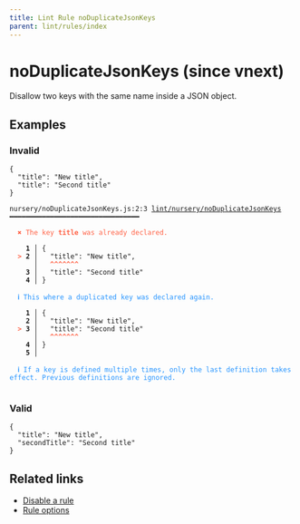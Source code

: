 ```yaml
---
title: Lint Rule noDuplicateJsonKeys
parent: lint/rules/index
---
```


# noDuplicateJsonKeys (since vnext)

Disallow two keys with the same name inside a JSON object.

## Examples

### Invalid

```
{
  "title": "New title",
  "title": "Second title"
}
```

<pre class="language-text"><code class="language-text">nursery/noDuplicateJsonKeys.js:2:3 <a href="/docs/lint/rules/noDuplicateJsonKeys">lint/nursery/noDuplicateJsonKeys</a> ━━━━━━━━━━━━━━━━━━━━━━━━━━━━━━━━

<strong><span style="color: Tomato;">  </span></strong><strong><span style="color: Tomato;">✖</span></strong> <span style="color: Tomato;">The key </span><span style="color: Tomato;"><strong>title</strong></span><span style="color: Tomato;"> was already declared.</span>

    <strong>1 │ </strong>{
<strong><span style="color: Tomato;">  </span></strong><strong><span style="color: Tomato;">&gt;</span></strong> <strong>2 │ </strong>  &quot;title&quot;: &quot;New title&quot;,
   <strong>   │ </strong>  <strong><span style="color: Tomato;">^</span></strong><strong><span style="color: Tomato;">^</span></strong><strong><span style="color: Tomato;">^</span></strong><strong><span style="color: Tomato;">^</span></strong><strong><span style="color: Tomato;">^</span></strong><strong><span style="color: Tomato;">^</span></strong><strong><span style="color: Tomato;">^</span></strong>
    <strong>3 │ </strong>  &quot;title&quot;: &quot;Second title&quot;
    <strong>4 │ </strong>}

<strong><span style="color: rgb(38, 148, 255);">  </span></strong><strong><span style="color: rgb(38, 148, 255);">ℹ</span></strong> <span style="color: rgb(38, 148, 255);">This where a duplicated key was declared again.</span>

    <strong>1 │ </strong>{
    <strong>2 │ </strong>  &quot;title&quot;: &quot;New title&quot;,
<strong><span style="color: Tomato;">  </span></strong><strong><span style="color: Tomato;">&gt;</span></strong> <strong>3 │ </strong>  &quot;title&quot;: &quot;Second title&quot;
   <strong>   │ </strong>  <strong><span style="color: Tomato;">^</span></strong><strong><span style="color: Tomato;">^</span></strong><strong><span style="color: Tomato;">^</span></strong><strong><span style="color: Tomato;">^</span></strong><strong><span style="color: Tomato;">^</span></strong><strong><span style="color: Tomato;">^</span></strong><strong><span style="color: Tomato;">^</span></strong>
    <strong>4 │ </strong>}
    <strong>5 │ </strong>

<strong><span style="color: rgb(38, 148, 255);">  </span></strong><strong><span style="color: rgb(38, 148, 255);">ℹ</span></strong> <span style="color: rgb(38, 148, 255);">If a key is defined multiple times, only the last definition takes effect. Previous definitions are ignored.</span>

</code></pre>

### Valid

```
{
  "title": "New title",
  "secondTitle": "Second title"
}
```

## Related links

- [Disable a rule](/linter/#disable-a-lint-rule)
- [Rule options](/linter/#rule-options)
